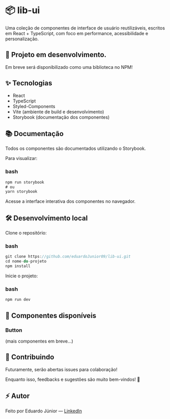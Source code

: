 # 📦 lib-ui 

Uma coleção de componentes de interface de usuário reutilizáveis, escritos em React + TypeScript, com foco em performance, acessibilidade e personalização.

## 🚧 Projeto em desenvolvimento. 
Em breve será disponibilizado como uma biblioteca no NPM!

## ✨ Tecnologias
- React
- TypeScript
- Styled-Components
- Vite (ambiente de build e desenvolvimento)
- Storybook (documentação dos componentes)

## 📚 Documentação
Todos os componentes são documentados utilizando o Storybook.

Para visualizar:
### bash 

```js
npm run storybook
# ou
yarn storybook
```
Acesse a interface interativa dos componentes no navegador.

## 🛠️ Desenvolvimento local
Clone o repositório:

### bash

```js
git clone https://github.com/eduardoJunior09/lib-ui.git
cd nome-do-projeto
npm install
```

Inicie o projeto:

### bash

```js
npm run dev
```

## 🧩 Componentes disponíveis
### Button
(mais componentes em breve...)

## 📢 Contribuindo
Futuramente, serão abertas issues para colaboração!

Enquanto isso, feedbacks e sugestões são muito bem-vindos! 🚀

## ⚡ Autor
Feito  por Eduardo Júnior —  [LinkedIn](https://www.linkedin.com/in/junior-ec/)
